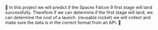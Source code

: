 :rocket: In this project we will predict if the Spacex Falcon 9 first stage will land successfully.
Therefore if we can determine if the first stage will land, we can determine the cost of a launch. (reusable rocket)
we will collect and make sure the data is in the correct format from an API.  :space_invader:

